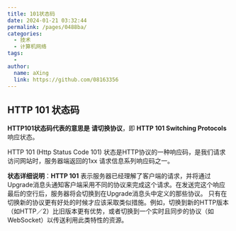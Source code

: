 ```yaml
---
title: 101状态码
date: 2024-01-21 03:32:44
permalink: /pages/0488ba/
categories:
  - 技术
  - 计算机网络
tags:
  - 
author: 
  name: aXing
  link: https://github.com/08163356
---
```

## HTTP 101 状态码

**HTTP101状态码代表的意思是** **请切换协议**，即 **HTTP 101 Switching Protocols** 响应状态。

HTTP 101 (Http Status Code 101) 状态是HTTP协议的一种响应码，是我们请求访问网站时，服务器端返回的1xx 请求信息系列响应码之一。

**状态详细说明**：**HTTP 101** 表示服务器已经理解了客户端的请求，并将通过Upgrade消息头通知客户端采用不同的协议来完成这个请求。在发送完这个响应最后的空行后，服务器将会切换到在Upgrade消息头中定义的那些协议。
只有在切换新的协议更有好处的时候才应该采取类似措施。例如，切换到新的HTTP版本（如HTTP／2）比旧版本更有优势，或者切换到一个实时且同步的协议（如WebSocket）以传送利用此类特性的资源。<!-- more -->
